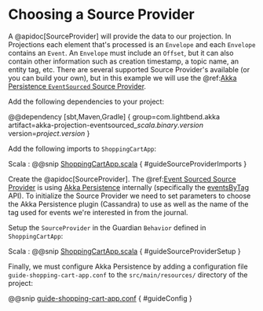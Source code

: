#  Choosing a Source Provider

A @apidoc[SourceProvider] will provide the data to our projection. 
In Projections each element that's processed is an `Envelope` and each `Envelope` contains an `Event`.
An `Envelope` must include an `Offset`, but it can also contain other information such as creation timestamp, a topic name, an entity tag, etc.
There are several supported Source Provider's available (or you can build your own), but in this example we will use the @ref:[Akka Persistence `EventSourced` Source Provider](../eventsourced.md).

Add the following dependencies to your project:

@@dependency [sbt,Maven,Gradle] {
  group=com.lightbend.akka
  artifact=akka-projection-eventsourced_$scala.binary.version$
  version=$project.version$
}

Add the following imports to `ShoppingCartApp`:

Scala
:  @@snip [ShoppingCartApp.scala](/examples/src/test/scala/docs/guide/ShoppingCartApp.scala) { #guideSourceProviderImports }

Create the @apidoc[SourceProvider].
The @ref:[Event Sourced Source Provider](../eventsourced.md) is using [Akka Persistence](https://doc.akka.io/docs/akka/current/typed/persistence.html) internally (specifically the [eventsByTag](https://doc.akka.io/docs/akka/current/persistence-query.html#eventsbytag-and-currenteventsbytag) API).
To initialize the Source Provider we need to set parameters to choose the Akka Persistence plugin (Cassandra) to use as well as the name of the tag used for events we're interested in from the journal.

Setup the `SourceProvider` in the Guardian `Behavior` defined in `ShoppingCartApp`:

Scala
:  @@snip [ShoppingCartApp.scala](/examples/src/test/scala/docs/guide/ShoppingCartApp.scala) { #guideSourceProviderSetup }

Finally, we must configure Akka Persistence by adding a configuration file `guide-shopping-cart-app.conf` to the `src/main/resources/` directory of the project:

@@snip [guide-shopping-cart-app.conf](/examples/src/test/resources/guide-shopping-cart-app.conf) { #guideConfig }

